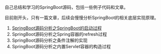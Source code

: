 自己总结和学习的SpringBoot源码，包括一些例子代码和文章。

目前刚开头，只有一篇文章，后续会慢慢分析SpringBoot的相关底层实现原理。

1. [SpringBoot源码分析之SpringBoot的启动过程](http://fangjian0423.github.io/2017/04/30/springboot-startup-analysis/)
2. SpringBoot源码分析之Spring容器的refresh过程
3. SpringBoot源码分析之条件注解的实现
4. SpringBoot源码分析之内置Servlet容器的构造过程

